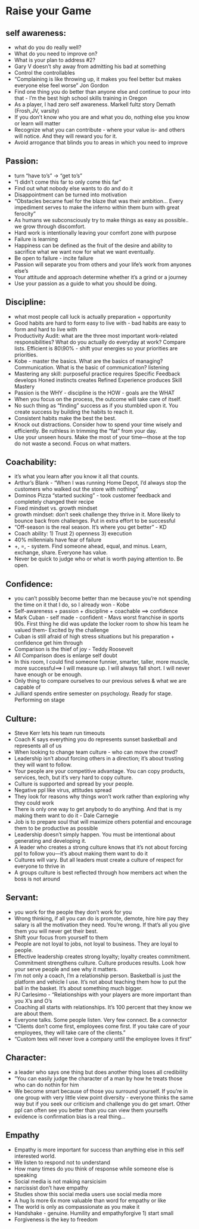 # Raise your Game

## self awareness:
- what do you do really well?
- What do you need to improve on?
- What is your plan to address #2?
- Gary V doesn’t shy away from admitting his bad at something 
- Control the controllables 
- “Complaining is like throwing up, it makes you feel better but makes everyone else feel worse” Jon Gordon
- Find one thing you do better than anyone else and continue to pour into that - I’m the best high school skills training in Oregon 
- As a player, I had zero self awareness. Markell fultz story Demath (Frosh,JV, varsity)
- If you don’t know who you are and what you do, nothing else you know or learn will matter
- Recognize what you can contribute - where your value is- and others will notice. And they will reward you for it.
- Avoid arrogance that blinds you to areas in which you need to improve 

## Passion:
- turn “have to’s” -> “get to’s”
- “I didn’t come this far to only come this far”
- Find out what nobody else wants to do and do it
- Disappointment can be turned into motivation 
- “Obstacles became fuel for the blaze that was their ambition... Every impediment serves to make the inferno within them burn with great ferocity”
- As humans we subconsciously try to make things as easy as possible.. we grow through discomfort.
- Hard work is intentionally leaving your comfort zone with purpose
- Failure is learning 
- Happiness can be defined as the fruit of the desire and ability to sacrifice what we want now for what we want eventually.
- Be open to failure - incite failure 
- Passion will separate you from others and your life’s work from anyones else’s 
- Your attitude and approach determine whether it’s a grind or a journey
- Use your passion as a guide to what you should be doing.

## Discipline:
- what most people call luck is actually preparation + opportunity 
- Good habits are hard to form easy to live with - bad habits are easy to form and hard to live with
- Productivity Audit: what are the three most important work-related responsibilities? What do you actually do everyday at work? Compare lists. Efficient is 80\90% - shift your energies so your priorities are priorities.
- Kobe - master the basics. What are the basics of managing? Communication. What is the basic of communication? listening 
- Mastering any skill: purposeful practice requires Specific Feedback develops Honed instincts creates Refined Experience produces Skill Mastery
- Passion is the WHY - discipline is the HOW - goals are the WHAT
- When you focus on the process, the outcome will take care of itself.
- No such thing as “finding” success as if you stumbled upon it. You create success by building the habits to reach it.
- Consistent habits make the best the best. 
- Knock out distractions. Consider how to spend your time wisely and efficiently. Be ruthless in trimming the “fat” from your day. 
- Use your unseen hours. Make the most of your time—those at the top do not waste a second. Focus on what matters.

## Coachability:
- it’s what you learn after you know it all that counts.
- Arthur’s Blank - “When I was running Home Depot, I’d always stop the customers who walked out the store with nothing”
- Dominos Pizza “started sucking” - took customer feedback and completely changed their recipe 
- Fixed mindset vs. growth mindset
- growth mindset: don’t seek challenge they thrive in it. More likely to bounce back from challenges. Put in extra effort to be successful 
- “Off-season is the real season. It’s where you get better” - KD
- Coach ability: 1) Trust 2) openness 3) execution 
- 40% millennials have fear of failure 
- +, =, - system. Find someone ahead, equal, and minus. Learn, exchange, share. Everyone has value.
- Never be quick to judge who or what is worth paying attention to. Be open.

## Confidence:
- you can’t possibly become better than me because you’re not spending the time on it that I do, so I already won - Kobe
- Self-awareness + passion + discipline + coachable ==> confidence 
- Mark Cuban - self made - confident - Mavs worst franchise in sports 90s. First thing he did was update the locker room to show his team he valued them- Excited by the challenge
- Cuban is still afraid of high stress situations but his preparation + confidence get him through 
- Comparison is the thief of joy - Teddy Roosevelt 
- All Comparison does is enlarge self doubt 
- In this room, I could find someone funnier, smarter, taller, more muscle, more successful==> I will measure up. I will always fall short. I will never have enough or be enough.
- Only thing to compare ourselves to our previous selves & what we are capable of
- Julliard spends entire semester on psychology. Ready for stage. Performing on stage

## Culture:
- Steve Kerr lets his team run timeouts
- Coach K says everything you do represents sunset basketball and represents all of us
- When looking to change team culture - who can move thw crowd?
- Leadership isn’t about forcing others in a direction; it’s about trusting they will want to follow.
- Your people are your competitive advantage. You can copy products, services, tech, but it’s very hard to copy culture. 
- Culture is supported and spread by your people.
- Negative ppl like virus, attitudes spread
- They look for reasons why things won’t work rather than exploring why they could work
- There is only one way to get anybody to do anything. And that is my making them want to do it - Dale Carnegie 
- Job is to prepare soul that will maximize others potential and encourage them to be productive as possible
- Leadership doesn’t simply happen. You must be intentional about generating and developing it.
- A leader who creates a strong culture knows that it’s not about forcing ppl to follow you—it’s about making them want to do it
- Cultures will vary. But all leaders must create a culture of respect for everyone to thrive in
- A groups culture is best reflected through how members act when the boss is not around

## Servant:
- you work for the people they don’t work for you
- Wrong thinking, if all you can do is promote, demote, hire hire pay they salary is all the motivation they need. You’re wrong. If that’s all you give them you will never get their best.
- Shift your focus from yourself to them
- People are not loyal to jobs, not loyal to business. They are loyal to people.
- Effective leadership creates strong loyalty; loyalty creates commitment. Commitment strengthens culture. Culture produces results. Look how your serve people and see why it matters.
- I’m not only a coach, I’m a relationship person. Basketball is just the platform and vehicle I use. It’s not about teaching them how to put the ball in the basket. It’s about something much bigger. 
- PJ Carlesimo - “Relationships with your players are more important than you X’s and O’s
- Coaching all starts with relationships. It’s 100 percent that they know we are about them.
- Everyone talks. Some people listen. Very few connect. Be a connector 
- “Clients don’t come first, employees come first. If you take care of your employees, they will take care of the clients.”
- “Custom tees will never love a company until the employee loves it first”

## Character:
- a leader who says one thing but does another thing loses all credibility 
- “You can easily judge the character of a man by how he treats those who can do nothin for him
- We become smart because of those you surround yourself. If you’re in one group with very little view point diversity - everyone thinks the same way but if you seek our criticism and challenge you do get smart. Other ppl can often see you better than you can view them yourselfs
- evidence is confirmation bias is a real thing...

## Empathy
- Empathy is more important for success than anything else in this self interested world.
- We listen to respond not to understand 
- How many times do you think of response while someone else is speaking
- Social media is not making narsicisim 
- narcissist don’t have empathy 
- Studies show this social media users use social media more 
- A hug Is more 6x more valuable than word for empathy or like
- The world is only as compassionate as you make it
- Handshake - genuine. Humility and empathyforgive  1) start small 
- Forgiveness is the key to freedom
